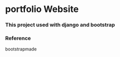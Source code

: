 # portfolio Website

### This project used with django and bootstrap



### Reference
bootstrapmade 
